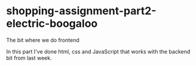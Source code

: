 # shopping-assignment-part2-electric-boogaloo

The bit where we do frontend

In this part I've done html, css and JavaScript that works with the backend bit from last week.